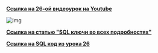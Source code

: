 [**Ссылка на 26-ой видеоурок на Youtube**](https://youtu.be/oFQGDb6erKk)

![img](https://github.com/Data-Learn/SQL-for-beginners/blob/main/SQL-101%20Modules/Module%203/Lesson%2026/images/lesson%2026.png)

[**Ссылка на статью "SQL ключи во всех подробностях"**](https://habr.com/ru/company/oleg-bunin/blog/348172/)

[**Ссылка на SQL код из урока 26**](https://raw.githubusercontent.com/Data-Learn/SQL-for-beginners/main/SQL-101%20Modules/Module%203/Lesson%2026/SQL%20%D1%84%D0%B0%D0%B9%D0%BB%D1%8B/SQL%20%D0%BA%D0%BE%D0%B4%20%D0%B8%D0%B7%20%D1%83%D1%80%D0%BE%D0%BA%D0%B0%2026.sql)





